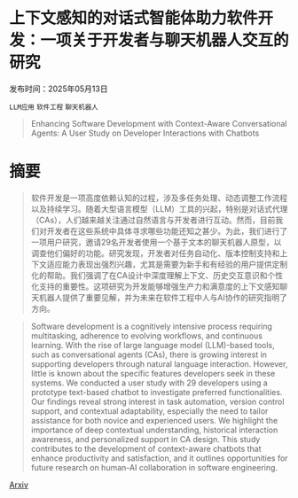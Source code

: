 # 上下文感知的对话式智能体助力软件开发：一项关于开发者与聊天机器人交互的研究

发布时间：2025年05月13日

`LLM应用` `软件工程` `聊天机器人`

> Enhancing Software Development with Context-Aware Conversational Agents: A User Study on Developer Interactions with Chatbots

# 摘要

> 软件开发是一项高度依赖认知的过程，涉及多任务处理、动态调整工作流程以及持续学习。随着大型语言模型（LLM）工具的兴起，特别是对话式代理（CAs），人们越来越关注通过自然语言与开发者进行互动。然而，目前我们对开发者在这些系统中具体寻求哪些功能还知之甚少。为此，我们进行了一项用户研究，邀请29名开发者使用一个基于文本的聊天机器人原型，以调查他们偏好的功能。研究发现，开发者对任务自动化、版本控制支持和上下文适应能力表现出强烈兴趣，尤其是需要为新手和有经验的用户提供定制化的帮助。我们强调了在CA设计中深度理解上下文、历史交互意识和个性化支持的重要性。这项研究为开发能够增强生产力和满意度的上下文感知聊天机器人提供了重要见解，并为未来在软件工程中人与AI协作的研究指明了方向。

> Software development is a cognitively intensive process requiring multitasking, adherence to evolving workflows, and continuous learning. With the rise of large language model (LLM)-based tools, such as conversational agents (CAs), there is growing interest in supporting developers through natural language interaction. However, little is known about the specific features developers seek in these systems. We conducted a user study with 29 developers using a prototype text-based chatbot to investigate preferred functionalities. Our findings reveal strong interest in task automation, version control support, and contextual adaptability, especially the need to tailor assistance for both novice and experienced users. We highlight the importance of deep contextual understanding, historical interaction awareness, and personalized support in CA design. This study contributes to the development of context-aware chatbots that enhance productivity and satisfaction, and it outlines opportunities for future research on human-AI collaboration in software engineering.

[Arxiv](https://arxiv.org/abs/2505.08648)